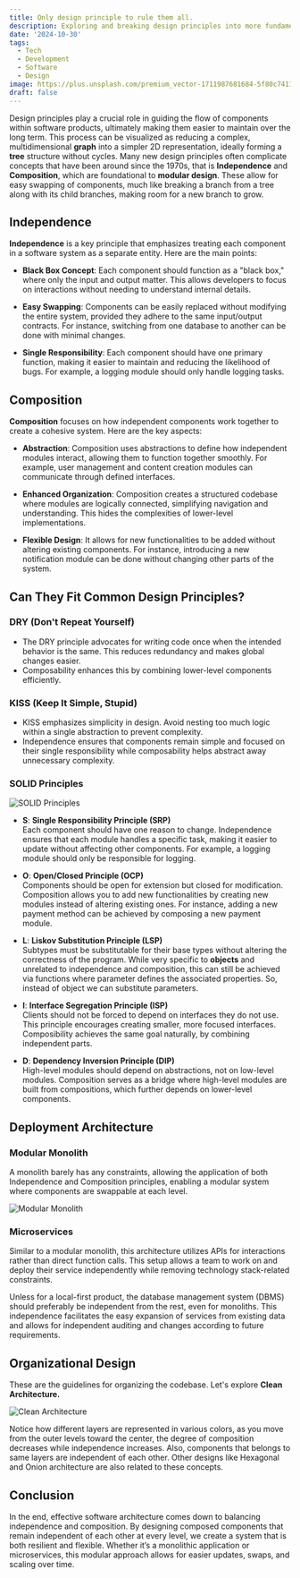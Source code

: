 ```yaml
---
title: Only design principle to rule them all.
description: Exploring and breaking design principles into more fundamental parts.
date: '2024-10-30'
tags:
  - Tech
  - Development
  - Software
  - Design
image: https://plus.unsplash.com/premium_vector-1711987681684-5f80c7411b0e
draft: false
---
```


<script>
  import Mermaid from '$lib/components/markdown/mermaid.svelte';
</script>

Design principles play a crucial role in guiding the flow of components within software products, ultimately making them easier to maintain over the long term. This process can be visualized as reducing a complex, multidimensional **graph** into a simpler 2D representation, ideally forming a **tree** structure without cycles. Many new design principles often complicate concepts that have been around since the 1970s, that is **Independence** and **Composition**, which are foundational to **modular design**. These allow for easy swapping of components, much like breaking a branch from a tree along with its child branches, making room for a new branch to grow.

## Independence

**Independence** is a key principle that emphasizes treating each component in a software system as a separate entity. Here are the main points:

- **Black Box Concept**: Each component should function as a "black box," where only the input and output matter. This allows developers to focus on interactions without needing to understand internal details.

- **Easy Swapping**: Components can be easily replaced without modifying the entire system, provided they adhere to the same input/output contracts. For instance, switching from one database to another can be done with minimal changes.

- **Single Responsibility**: Each component should have one primary function, making it easier to maintain and reducing the likelihood of bugs. For example, a logging module should only handle logging tasks.


## Composition

**Composition** focuses on how independent components work together to create a cohesive system. Here are the key aspects:

- **Abstraction**: Composition uses abstractions to define how independent modules interact, allowing them to function together smoothly. For example, user management and content creation modules can communicate through defined interfaces.

- **Enhanced Organization**: Composition creates a structured codebase where modules are logically connected, simplifying navigation and understanding. This hides the complexities of lower-level implementations.

- **Flexible Design**: It allows for new functionalities to be added without altering existing components. For instance, introducing a new notification module can be done without changing other parts of the system.

## Can They Fit Common Design Principles?

### DRY (Don't Repeat Yourself)

- The DRY principle advocates for writing code once when the intended behavior is the same. This reduces redundancy and makes global changes easier.
- Composability enhances this by combining lower-level components efficiently.

### KISS (Keep It Simple, Stupid)

- KISS emphasizes simplicity in design. Avoid nesting too much logic within a single abstraction to prevent complexity.
- Independence ensures that components remain simple and focused on their single responsibility while composability helps abstract away unnecessary complexity.

### SOLID Principles

![SOLID Principles](https://dotnettrickscloud.blob.core.windows.net/article/design%20patterns/3720240906160331.webp)

- **S**: **Single Responsibility Principle (SRP)**  
  Each component should have one reason to change. Independence ensures that each module handles a specific task, making it easier to update without affecting other components. For example, a logging module should only be responsible for logging.

- **O**: **Open/Closed Principle (OCP)**  
  Components should be open for extension but closed for modification. Composition allows you to add new functionalities by creating new modules instead of altering existing ones. For instance, adding a new payment method can be achieved by composing a new payment module.

- **L**: **Liskov Substitution Principle (LSP)**  
  Subtypes must be substitutable for their base types without altering the correctness of the program. While very specific to **objects** and unrelated to independence and composition, this can still be achieved via functions where parameter defines the associated properties. So, instead of object we can substitute parameters. 

- **I**: **Interface Segregation Principle (ISP)**  
  Clients should not be forced to depend on interfaces they do not use. This principle encourages creating smaller, more focused interfaces. Composibility achieves the same goal naturally, by combining independent parts.

- **D**: **Dependency Inversion Principle (DIP)**  
  High-level modules should depend on abstractions, not on low-level modules. Composition serves as a bridge where high-level modules are built from compositions, which further depends on lower-level components.

## Deployment Architecture

### Modular Monolith

A monolith barely has any constraints, allowing the application of both Independence and Composition principles, enabling a modular system where components are swappable at each level.

![Modular Monolith](https://img.freepik.com/free-vector/cloud-data-storage-internet-traffic-routing-server-room-laptop-data-flow-data-uploading-remot_39422-630.jpg)

### Microservices

Similar to a modular monolith, this architecture utilizes APIs for interactions rather than direct function calls. This setup allows a team to work on and deploy their service independently while removing technology stack-related constraints.

Unless for a local-first product, the database management system (DBMS) should preferably be independent from the rest, even for monoliths. This independence facilitates the easy expansion of services from existing data and allows for independent auditing and changes according to future requirements.

## Organizational Design

These are the guidelines for organizing the codebase. Let's explore **Clean Architecture.**

![Clean Architecture](https://blog.cleancoder.com/uncle-bob/images/2012-08-13-the-clean-architecture/CleanArchitecture.jpg)

Notice how different layers are represented in various colors, as you move from the outer levels toward the center, the degree of composition decreases while independence increases. Also, components that belongs to same layers are independent of each other. Other designs like Hexagonal and Onion architecture are also related to these concepts.

## Conclusion

In the end, effective software architecture comes down to balancing independence and composition. By designing composed components that remain independent of each other at every level, we create a system that is both resilient and flexible. Whether it’s a monolithic application or microservices, this modular approach allows for easier updates, swaps, and scaling over time.
